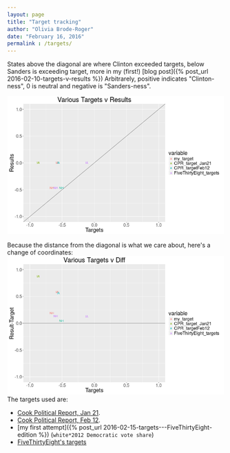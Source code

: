 ```yaml
---
layout: page
title: "Target tracking"
author: "Olivia Brode-Roger"
date: "February 16, 2016"
permalink : /targets/
---
```




States above the diagonal are where Clinton exceeded targets, below Sanders is exceeding target, more in my (first!) [blog post]({% post_url 2016-02-10-targets-v-results %})
Arbitrarely, positive indicates "Clinton-ness", 0 is neutral and negative is "Sanders-ness".

![center](/../figs/targets/unnamed-chunk-1-1.png)

Because the distance from the diagonal is what we care about, here's a change of coordinates:
![center](/../figs/targets/unnamed-chunk-2-1.png)
The targets used are:

- [Cook Political Report, Jan 21](http://cookpolitical.com/story/9179).
- [Cook Political Report, Feb 12](http://cookpolitical.com/story/9258).
- [my first attempt]({% post_url 2016-02-15-targets---FiveThirtyEight-edition %}) (`white*2012 Democratic vote share`)
- [FiveThirtyEight's targets](http://fivethirtyeight.com/features/bernie-sanderss-path-to-the-nomination/)
